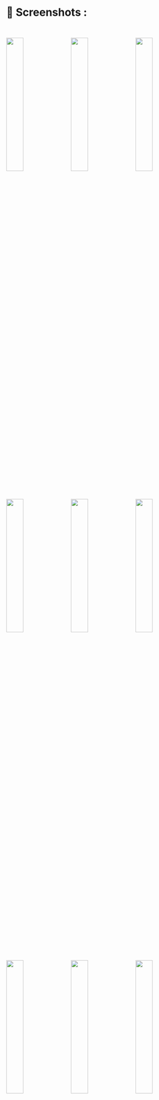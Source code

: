 
# 📱 Screenshots :
<br>

<img src="https://user-images.githubusercontent.com/111220924/215103633-2de69ffc-7c6a-4687-8ce3-788c88d4d894.jpg" width="30%"> &nbsp; &nbsp; <img src="https://user-images.githubusercontent.com/111220924/215103893-471a892c-b72e-42c7-bedc-08283725e966.jpg" width="30%"> &nbsp; &nbsp; <img src="https://user-images.githubusercontent.com/111220924/215103940-6edfb4ca-0e66-4e99-81c1-2d77aaaf52a2.jpg" width="30%">

<br>

<img src="https://user-images.githubusercontent.com/111220924/215103976-2ef91306-f8ad-4d48-9cd9-1da401a9b2fe.jpg" width="30%"> &nbsp; &nbsp; <img src="https://user-images.githubusercontent.com/111220924/215103999-a8f0e1c4-320c-4bb3-af13-8a5f6f278c91.jpg" width="30%"> &nbsp; &nbsp; <img src="https://user-images.githubusercontent.com/111220924/215104019-8f80f619-f1e1-4493-ac89-12c07b88343c.jpg" width="30%">

<br>

<img src="https://user-images.githubusercontent.com/111220924/215104056-753674d0-7b0a-44cf-8a60-699fe06b936e.jpg" width="30%"> &nbsp; &nbsp; <img src="https://user-images.githubusercontent.com/111220924/215104128-e473e170-32d5-4516-9a25-cb10e73079d9.jpg" width="30%"> &nbsp; &nbsp; <img src="https://user-images.githubusercontent.com/111220924/215104150-03026519-ddff-48a8-aca9-6c4fb65e39fa.jpg" width="30%">

<br>
